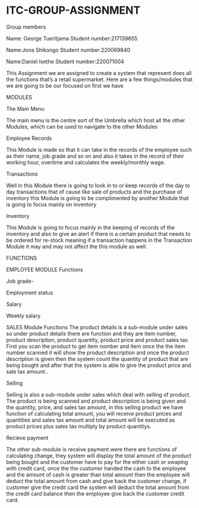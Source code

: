 # ITC-GROUP-ASSIGNMENT
Group members

Name: George Tueritjama
Student number:217139655

Name:Jona Shikongo 
Student number:220069840

Name:Daniel Isethe
Student number:220071004

This Assignment we are assigned to create a system that represent does all the functions that’s a
retail supermarket.
Here are a few things/modules that we are going to be our focused on
first we have

MODULES

The Main Menu

The main menu is the centre sort of the Umbrella which host all the other Modules, which can be 
used to navigate to the other Modules

Employee Records

This Module is made so that it can take in the records of the employee such as their name, job grade
and so on and also it takes in the record of their working hour, overtime and calculates the
weekly/monthly wage.

Transactions

Well in this Module there is going to look in to or keep records of the day to day transactions that of
cause like sale of products and the purchase of inventory this Module is going to be complimented
by another Module that is going to focus mainly on inventory

Inventory

This Module is going to focus mainly in the keeping of records of the inventory and also to give an
alert if there is a certain product that needs to be ordered for re-stock meaning if a transaction
happens in the Transaction Module it may and may not affect the this module as well.

FUNCTIONS

EMPLOYEE MODULE Functions

Job grade-

Employment status

Salary

Weekly salary

SALES Module Functions
The product details is a sub-module under sales so under product details there are function and they are item number, product description, product quantity, product price and product sales tax. First you scan the product to get item nomber and item once the the item number scanned it will show the product description and once the product description is given then the system count the quantity of product that are being bought and after that the system is able to give the product price and sale tax amount..

Selling

Selling is also a sub-module under sales which deal with selling of product. The product is being scanned and product description is being given and the quantity, price, and sales tax amount, in this selling product we have function of calculating total amount, you will receive product prices and quantities and sales tax amount and total amount will be executed as product prices plus sales tax multiply by product quantitys.

Recieve payment

 The other sub-module is receive payment were there are functions of calculating change, they system will display the total amount of the product being bought and the customer have to pay for the either cash or swaping with credit card, once the the customer handed the cash to the employee and the amount of cash is greater than total amount then the employee will deduct the total amount from cash and give back the customer change, if customer give the credit card the system will deduct the total amount from the credit card balance then the employee give back the customer credit card.




